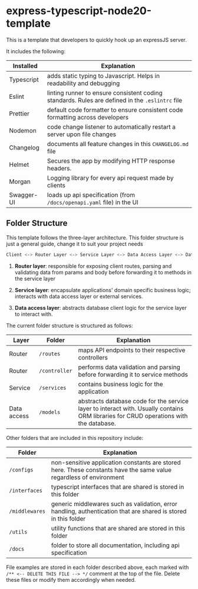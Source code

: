 # express-typescript-node20-template

This is a template that developers to quickly hook up an expressJS server.

It includes the following:

| Installed  | Explanation                                                                                     |
| ---------- | ----------------------------------------------------------------------------------------------- |
| Typescript | adds static typing to Javascript. Helps in readability and debugging                            |
| Eslint     | linting runner to ensure consistent coding standards. Rules are defined in the `.eslintrc` file |
| Prettier   | default code formatter to ensure consistent code formatting across developers                   |
| Nodemon    | code change listener to automatically restart a server upon file changes                        |
| Changelog  | documents all feature changes in this `CHANGELOG.md` file                                       |
| Helmet     | Secures the app by modifying HTTP response headers.                                             |
| Morgan     | Logging library for every api request made by clients                                           |
| Swagger-UI | loads up api specification (from `/docs/openapi.yaml` file) in the UI                           |

## Folder Structure

This template follows the three-layer architecture. This folder structure is just a general guide, change it to suit your project needs

```bash
Client <-> Router Layer <-> Service Layer <-> Data Access Layer <-> Database
```

1. **Router layer**: responsible for exposing client routes, parsing and validating data from params and body before forwarding it to methods in the service layer

2. **Service layer**: encapsulate applications' domain specific business logic; interacts with data access layer or external services.

3. **Data access layer**: abstracts database client logic for the service layer to interact with.

The current folder structure is structured as follows:

| Layer       | Folder        | Explanation                                                                                                                           |
| ----------- | ------------- | ------------------------------------------------------------------------------------------------------------------------------------- |
| Router      | `/routes`     | maps API endpoints to their respective controllers                                                                                    |
| Router      | `/controller` | performs data validation and parsing before forwarding it to service methods                                                          |
| Service     | `/services`   | contains business logic for the application                                                                                           |
| Data access | `/models`     | abstracts database code for the service layer to interact with. Usually contains ORM libraries for CRUD operations with the database. |

Other folders that are included in this repository include:

| Folder         | Explanation                                                                                                        |
| -------------- | ------------------------------------------------------------------------------------------------------------------ |
| `/configs`     | non-sensitive application constants are stored here. These constants have the same value regardless of environment |
| `/interfaces`  | typescript interfaces that are shared is stored in this folder                                                     |
| `/middlewares` | generic middlewares such as validation, error handling, authentication that are shared is stored in this folder    |
| `/utils`       | utility functions that are shared are stored in this folder                                                        |
| `/docs`        | folder to store all documentation, including api specification                                                     |

File examples are stored in each folder described above, each marked with `/** <-- DELETE THIS FILE --> */` comment at the top of the file. Delete these files or modify them accordingly when needed.

